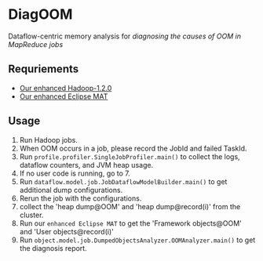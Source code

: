 # DiagOOM 

Dataflow-centric memory analysis for *diagnosing the causes of OOM in MapReduce jobs*

## Requriements
- [Our enhanced Hadoop-1.2.0](https://github.com/JerryLead/hadoop-1.2.0-enhanced)
- [Our enhanced Eclipse MAT](https://github.com/JerryLead/enhanced-Eclipse-MAT)

## Usage
1. Run Hadoop jobs.
2. When OOM occurs in a job, please record the JobId and failed TaskId.
3. Run `profile.profiler.SingleJobProfiler.main()` to collect the logs, dataflow counters, and JVM heap usage.
4. If no user code is running, go to 7.
5. Run `dataflow.model.job.JobDataflowModelBuilder.main()` to get additional dump configurations.
6. Rerun the job with the configurations.
7. collect the  'heap dump@OOM' and 'heap dump@record(i)' from the cluster.
8. Run our `enhanced Eclipse MAT` to get the 'Framework objects@OOM' and  'User objects@record(i)'
9. Run `object.model.job.DumpedObjectsAnalyzer.OOMAnalyzer.main()` to get the diagnosis report.

